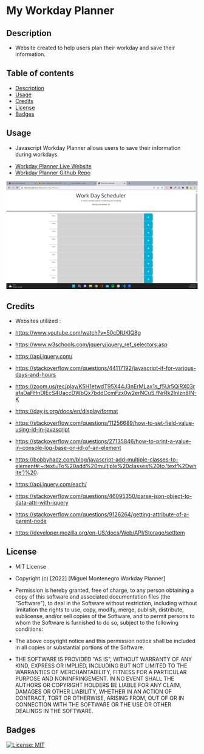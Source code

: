 # My Workday Planner

## Description 
- Website created to help users plan their workday and save their information. 

## Table of contents
- [Description](#description)
- [Usage](#usage)
- [Credits](#credits)
- [License](#license)
- [Badges](#badges)

## Usage
- <p> Javascript Workday Planner allows users to save their information during workdays. </p>
- <a href="https://darkunitx.github.io/Miguelito-s-Day-Planner/">Workday Planner Live Website</a>
- <a href="https://github.com/Darkunitx/Miguelito-s-Day-Planner">Workday Planner Github Repo</a>

![Website screenshot](./assets/images/FtjxSUXwJN.png "Website screenshot")

## Credits 

- Websites utilized : 

- https://www.youtube.com/watch?v=50cDIUKlQ8g
- https://www.w3schools.com/jquery/jquery_ref_selectors.asp
- https://api.jquery.com/
- https://stackoverflow.com/questions/44117192/javascript-if-for-various-days-and-hours
- https://zoom.us/rec/play/K5H1etwdT95X44J3nErMLax1s_f5Ur5QiRX03rafaDaFHnDlEcS4UaccDWbQx7bddCcmFzx0w2erNCuS.fNrRk2lnlzn8IN-K
- https://day.js.org/docs/en/display/format
- https://stackoverflow.com/questions/11256689/how-to-set-field-value-using-id-in-javascript
- https://stackoverflow.com/questions/27135846/how-to-print-a-value-in-console-log-base-on-id-of-an-element
- https://bobbyhadz.com/blog/javascript-add-multiple-classes-to-element#:~:text=To%20add%20multiple%20classes%20to,'text%2Dwhite')%20.
- https://api.jquery.com/each/
- https://stackoverflow.com/questions/46095350/parse-json-object-to-data-attr-with-jquery
- https://stackoverflow.com/questions/9126264/getting-attribute-of-a-parent-node
- https://developer.mozilla.org/en-US/docs/Web/API/Storage/setItem


## License

- MIT License

- Copyright (c) [2022] [Miguel Montenegro Workday Planner]

- Permission is hereby granted, free of charge, to any person obtaining a copy of this software and associated documentation files (the "Software"), to deal in the Software without restriction, including without limitation the rights to use, copy, modify, merge, publish, distribute, sublicense, and/or sell copies of the Software, and to permit persons to whom the Software is furnished to do so, subject to the following conditions:

- The above copyright notice and this permission notice shall be included in all copies or substantial portions of the Software.

- THE SOFTWARE IS PROVIDED "AS IS", WITHOUT WARRANTY OF ANY KIND, EXPRESS OR IMPLIED, INCLUDING BUT NOT LIMITED TO THE WARRANTIES OF MERCHANTABILITY, FITNESS FOR A PARTICULAR PURPOSE AND NONINFRINGEMENT. IN NO EVENT SHALL THE AUTHORS OR COPYRIGHT HOLDERS BE LIABLE FOR ANY CLAIM, DAMAGES OR OTHER LIABILITY, WHETHER IN AN ACTION OF CONTRACT, TORT OR OTHERWISE, ARISING FROM, OUT OF OR IN CONNECTION WITH THE SOFTWARE OR THE USE OR OTHER DEALINGS IN THE SOFTWARE.

## Badges

[![License: MIT](https://img.shields.io/badge/License-MIT-yellow.svg)](https://opensource.org/licenses/MIT)